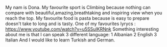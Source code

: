 My nam is Dona.
My favourite sport is Climbing because nothing can compare with beautiful,amazing,breathtaking and inspiring view when you reach the top.
My favourite food is pasta because is easy to prepare doesn't take to long and is tasty.
One of my favourites lyrycs : https://www.youtube.com/watch?v=u5SSuIKRNnk
Something interesting about me is that I can speak 3 different language:
   1 Albanian
   2 English
   3 Italian
   And I would like to learn Turkish and German.

